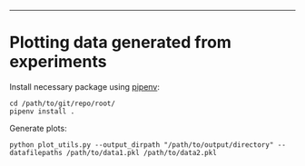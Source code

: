 
----
# Plotting data generated from experiments
Install necessary package using [pipenv](https://pipenv.pypa.io/en/latest/):
```
cd /path/to/git/repo/root/
pipenv install .
```

Generate plots: 
```
python plot_utils.py --output_dirpath "/path/to/output/directory" --datafilepaths /path/to/data1.pkl /path/to/data2.pkl
```